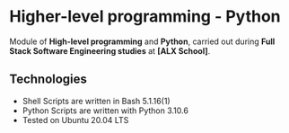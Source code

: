 # Higher-level programming - Python
Module of **High-level programming** and **Python**, carried out during **Full Stack Software Engineering studies** at **[ALX School]**.

## Technologies
* Shell Scripts are written in Bash 5.1.16(1)
* Python Scripts are written with Python 3.10.6
* Tested on Ubuntu 20.04 LTS

